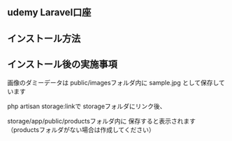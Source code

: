 ## udemy Laravel口座

## インストール方法

## インストール後の実施事項

画像のダミーデータは
public/imagesフォルダ内に
sample.jpg として保存しています

php artisan storage:linkで
storageフォルダにリンク後、

storage/app/public/productsフォルダ内に
保存すると表示されます
（productsフォルダがない場合は作成してください）